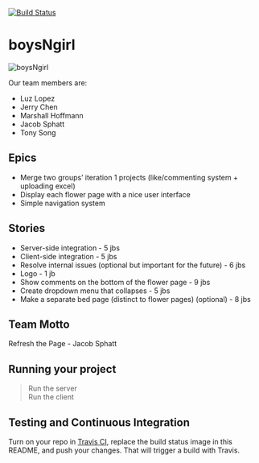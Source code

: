 [![Build Status](https://travis-ci.org/UMM-CSci-3601-S17/digital-display-garden-iteration-2-boysngirl.svg?branch=front-end)](https://travis-ci.org/UMM-CSci-3601-S17/digital-display-garden-iteration-2-boysngirl)

# boysNgirl 

![boysNgirl]((https://github.com/UMM-CSci-3601-S17/digital-display-garden-iteration-2-boysngirl))

Our team members are: 
* Luz Lopez  
* Jerry Chen 
* Marshall Hoffmann
* Jacob Sphatt
* Tony Song

## Epics
*   Merge two groups’ iteration 1 projects (like/commenting system + uploading excel)
*   Display each flower page with a nice user interface
*   Simple navigation system

## Stories
   * Server-side integration - 5 jbs
   * Client-side integration - 5 jbs
   * Resolve internal issues (optional but important for the future) - 6 jbs
   * Logo - 1 jb
   * Show comments on the bottom of the flower page - 9 jbs
   * Create dropdown menu that collapses - 5 jbs
   * Make a separate bed page (distinct to flower pages) (optional) - 8 jbs

## Team Motto 
Refresh the Page - Jacob Sphatt

## Running your project
> Run the server  
> Run the client  

## Testing and Continuous Integration

Turn on your repo in [Travis CI][travis], replace the build status image in this README, and push your changes. That will trigger a build with Travis.

[travis]: https://travis-ci.org/
